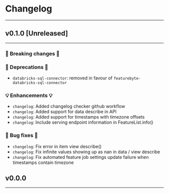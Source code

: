 # Changelog

---

## v0.1.0 [Unreleased]

---

### 🛑 Breaking changes 🛑


### 🚩 Deprecations 🚩

+ `databricks-sql-connector`: removed in favour of `featurebyte-databricks-sql-connector`

### 💡 Enhancements 💡

+ `changelog`: Added changelog checker github workflow
+ `changelog`: Added support for data describe in API
+ `changelog`: Added support for timestamps with timezone offsets
+ `changelog`: Include serving endpoint information in FeatureList.info()

### 🧰 Bug fixes 🧰

+ `changelog`: Fix error in item view describe()
+ `changelog`: Fix infinite values showing up as nan in data / view describe
+ `changelog`: Fix automated feature job settings update failure when timestamps contain timezone

## v0.0.0

---
